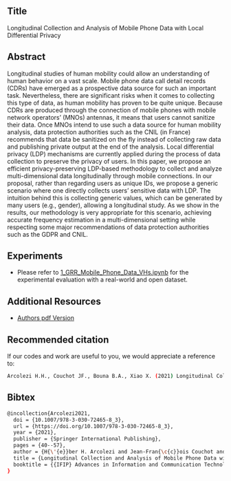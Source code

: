 ## Title
Longitudinal Collection and Analysis of Mobile Phone Data with Local Differential Privacy

## Abstract
Longitudinal studies of human mobility could allow an understanding of human behavior on a vast scale. Mobile phone data call detail records (CDRs) have emerged as a prospective data source for such an important task. Nevertheless, there are significant risks when it comes to collecting this type of data, as human mobility has proven to be quite unique. Because CDRs are produced through the connection of mobile phones with mobile network operators’ (MNOs) antennas, it means that users cannot sanitize their data. Once MNOs intend to use such a data source for human mobility analysis, data protection authorities such as the CNIL (in France) recommends that data be sanitized on the fly instead of collecting raw data and publishing private output at the end of the analysis. Local differential privacy (LDP) mechanisms are currently applied during the process of data collection to preserve the privacy of users. In this paper, we propose an efficient privacy-preserving LDP-based methodology to collect and analyze multi-dimensional data longitudinally through mobile connections. In our proposal, rather than regarding users as unique IDs, we propose a generic scenario where one directly collects users’ sensitive data with LDP. The intuition behind this is collecting generic values, which can be generated by many users (e.g., gender), allowing a longitudinal study. As we show in the results, our methodology is very appropriate for this scenario, achieving accurate frequency estimation in a multi-dimensional setting while respecting some major recommendations of data protection authorities such as the GDPR and CNIL.

## Experiments
* Please refer to [1_GRR_Mobile_Phone_Data_VHs.ipynb](https://github.com/hharcolezi/ldp-protocols-mobility-cdrs/blob/main/papers/%5B1%5D/1_GRR_Mobile_Phone_Data_VHs.ipynb) for the experimental evaluation with a real-world and open dataset.


## Additional Resources 
* [Authors pdf Version](http://hharcolezi.github.io/files/2020_IFIP_SS_Mobile_data_LDP.pdf)

## Recommended citation

If our codes and work are useful to you, we would appreciate a reference to:

```bash
Arcolezi H.H., Couchot JF., Bouna B.A., Xiao X. (2021) Longitudinal Collection and Analysis of Mobile Phone Data with Local Differential Privacy. In: Friedewald M., Schiffner S., Krenn S. (eds) Privacy and Identity Management. Privacy and Identity 2020. IFIP Advances in Information and Communication Technology, vol 619. Springer, Cham. https://doi.org/10.1007/978-3-030-72465-8_3
```

## Bibtex
```bash
@incollection{Arcolezi2021,
  doi = {10.1007/978-3-030-72465-8_3},
  url = {https://doi.org/10.1007/978-3-030-72465-8_3},
  year = {2021},
  publisher = {Springer International Publishing},
  pages = {40--57},
  author = {H{\'{e}}ber H. Arcolezi and Jean-Fran{\c{c}}ois Couchot and Bechara Al Bouna and Xiaokui Xiao},
  title = {Longitudinal Collection and Analysis of Mobile Phone Data with Local Differential Privacy},
  booktitle = {{IFIP} Advances in Information and Communication Technology}
}
```
